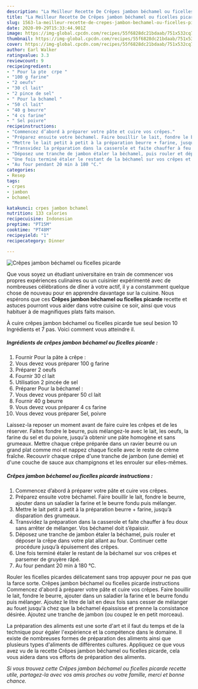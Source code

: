 ```yaml
---
description: "La Meilleur Recette De Crêpes jambon béchamel ou ficelles picarde"
title: "La Meilleur Recette De Crêpes jambon béchamel ou ficelles picarde"
slug: 1563-la-meilleur-recette-de-crepes-jambon-bechamel-ou-ficelles-picarde
date: 2020-09-29T15:33:44.901Z
image: https://img-global.cpcdn.com/recipes/55f6828dc21bdaab/751x532cq70/crepes-jambon-bechamel-ou-ficelles-picarde-photo-principale-de-la-recette.jpg
thumbnail: https://img-global.cpcdn.com/recipes/55f6828dc21bdaab/751x532cq70/crepes-jambon-bechamel-ou-ficelles-picarde-photo-principale-de-la-recette.jpg
cover: https://img-global.cpcdn.com/recipes/55f6828dc21bdaab/751x532cq70/crepes-jambon-bechamel-ou-ficelles-picarde-photo-principale-de-la-recette.jpg
author: Earl Walker
ratingvalue: 3.3
reviewcount: 9
recipeingredient:
- " Pour la pte  crpe "
- "100 g farine"
- "2 oeufs"
- "30 cl lait"
- "2 pince de sel"
- " Pour la bchamel "
- "50 cl lait"
- "40 g beurre"
- "4 cs farine"
- " Sel poivre"
recipeinstructions:
- "Commencez d’abord à préparer votre pâte et cuire vos crêpes."
- "Préparez ensuite votre béchamel. Faire bouillir le lait, fondre le beurre, ajouter dans un saladier la farine et le beurre fondu puis mélanger."
- "Mettre le lait petit à petit à la préparation beurre + farine, jusqu’à disparation des grumeaux."
- "Transvidez la préparation dans la casserole et faite chauffer à feu doux sans arrêter de mélanger. Vos béchamel doit s’épaissir."
- "Déposez une tranche de jambon étaler la béchamel, puis rouler et déposer la crêpe dans votre plat allant au four. Continuer cette procédure jusqu’à épuisement des crêpes."
- "Une fois terminé étaler le restant de la béchamel sur vos crêpes et parsemer de gruyère râpé."
- "Au four pendant 20 min à 180 °C."
categories:
- Resep
tags:
- crpes
- jambon
- bchamel

katakunci: crpes jambon bchamel 
nutrition: 133 calories
recipecuisine: Indonesian
preptime: "PT15M"
cooktime: "PT48M"
recipeyield: "1"
recipecategory: Dinner

---
```



![Crêpes jambon béchamel ou ficelles picarde](https://img-global.cpcdn.com/recipes/55f6828dc21bdaab/751x532cq70/crepes-jambon-bechamel-ou-ficelles-picarde-photo-principale-de-la-recette.jpg)

Que vous soyez un étudiant universitaire en train de commencer vos propres expériences culinaires ou un cuisinier expérimenté avec de nombreuses célébrations de dîner à votre actif, il y a constamment quelque chose de nouveau pour en apprendre davantage sur la cuisine. Nous espérons que ces <strong> Crêpes jambon béchamel ou ficelles picarde </strong> recette et astuces pourront vous aider dans votre cuisine ce soir, ainsi que vous habituer à de magnifiques plats faits maison.

<!--inarticleads1-->

À cuire crêpes jambon béchamel ou ficelles picarde tue seul besion 10 Ingrédients et 7 pas. Voici comment vous atteindre il.

##### Ingrédients de crêpes jambon béchamel ou ficelles picarde :

1. Fournir  Pour la pâte à crêpe :
1. Vous devez vous préparer 100 g farine
1. Préparer 2 oeufs
1. Fournir 30 cl lait
1. Utilisation 2 pincée de sel
1. Préparer  Pour la béchamel :
1. Vous devez vous préparer 50 cl lait
1. Fournir 40 g beurre
1. Vous devez vous préparer 4 cs farine
1. Vous devez vous préparer  Sel, poivre


Laissez-la reposer un moment avant de faire cuire les crêpes et de les réserver. Faites fondre le beurre, puis mélangez-le avec le lait, les oeufs, la farine du sel et du poivre, jusqu&#39;à obtenir une pâte homogène et sans grumeaux. Mettre chaque crêpe préparée dans un ravier beurré ou un grand plat comme moi et nappez chaque ficelle avec le reste de crème fraîche. Recouvrir chaque crêpe d&#39;une tranche de jambon (une demie) et d&#39;une couche de sauce aux champignons et les enrouler sur elles-mêmes. 

<!--inarticleads2-->

##### Crêpes jambon béchamel ou ficelles picarde instructions :

1. Commencez d’abord à préparer votre pâte et cuire vos crêpes.
1. Préparez ensuite votre béchamel. Faire bouillir le lait, fondre le beurre, ajouter dans un saladier la farine et le beurre fondu puis mélanger.
1. Mettre le lait petit à petit à la préparation beurre + farine, jusqu’à disparation des grumeaux.
1. Transvidez la préparation dans la casserole et faite chauffer à feu doux sans arrêter de mélanger. Vos béchamel doit s’épaissir.
1. Déposez une tranche de jambon étaler la béchamel, puis rouler et déposer la crêpe dans votre plat allant au four. Continuer cette procédure jusqu’à épuisement des crêpes.
1. Une fois terminé étaler le restant de la béchamel sur vos crêpes et parsemer de gruyère râpé.
1. Au four pendant 20 min à 180 °C.


Rouler les ficelles picardes délicatement sans trop appuyer pour ne pas que la farce sorte. Crêpes jambon béchamel ou ficelles picarde instructions Commencez d&#39;abord à préparer votre pâte et cuire vos crêpes. Faire bouillir le lait, fondre le beurre, ajouter dans un saladier la farine et le beurre fondu puis mélanger. Ajoutez le litre de lait en deux fois sans cesser de mélanger au fouet jusqu&#39;à chez que la béchamel épaississe et prenne la consistance désirée. Ajoutez une tranche de jambon (ou coupez le en petit morceau). 

<!--inarticleads1-->

<p>
La préparation des aliments est une sorte d'art et il faut du temps et de la technique pour égaler l'expérience et la compétence dans le domaine. Il existe de nombreuses formes de préparation des aliments ainsi que plusieurs types d'aliments de différentes cultures. Appliquez ce que vous avez vu de la recette Crêpes jambon béchamel ou ficelles picarde, cela vous aidera dans vos efforts de préparation des aliments.
</p>

<p>
<i>Si vous trouvez cette Crêpes jambon béchamel ou ficelles picarde recette utile, partagez-la avec vos amis proches ou votre famille, merci et bonne chance.</i>
</p>
